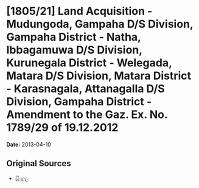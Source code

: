 # [1805/21] Land Acquisition - Mudungoda, Gampaha D/S Division, Gampaha District - Natha, Ibbagamuwa D/S Division, Kurunegala District - Welegada, Matara D/S Division, Matara District - Karasnagala, Attanagalla D/S Division, Gampaha District - Amendment to the Gaz. Ex. No. 1789/29 of 19.12.2012

**Date:** 2013-04-10

## Original Sources

- [සිංහල](https://documents.gov.lk/view/extra-gazettes/2013/4/1805-21_S.pdf)
